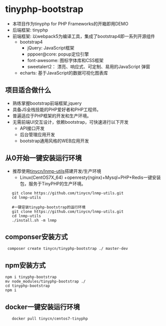 tinyphp-bootstrap
====

+ 本项目作为tinyphp for PHP Frameworks的开箱即用DEMO
+ 后端框架: tinyphp 
+ 前端框架: 以webpack5为编译工具，集成了bootstrap4即一系列开源组件
    + bootstrap4
       + jQuery: JavaScript框架
       + pppoer@core: popup定位引擎
       + font-awesome: 图标字体库和CSS框架
       + sweetalert2： 漂亮、响应式、可定制、易用的JavaScript 弹窗
    + echarts: 基于JavaScript的数据可视化图表库

项目适合做什么
----
+ 熟练掌握bootstrap前端框架,jquery
+ 具备JS全栈技能的PHP爱好者和PHP工程师。
+ 普遍适应于PHP框架的开发和生产环境。
+ 无需前端UI交互设计，依赖bootstrap，可快速进行以下开发
    + API接口开发
    + 后台管理应用开发
    + bootstrap通用风格的WEB应用开发


从0开始一键安装运行环境
---
+  推荐使用[tinycn/lnmp-utils](https://github.com/tinycn/lnmp-utils.git)搭建开发/生产环境
	+ Linux(CentOS7X_64) +openresty(nginx)+Mysql+PHP+Redis一键安装包，服务于TinyPHP的生产环境。
	
```shell
   git clone https://github.com/tinycn/lnmp-utils.git
   cd lnmp-utils
      
   #一键安装tinyphp-bootstrap的运行环境
   git clone https://github.com/tinycn/lnmp-utils.git
   cd lnmp-utils
   ./install.sh -m lnmp
```

componser安装方式
----
```shell
 composer create tinycn/tinyphp-bootstrap ./ master-dev
```

npm安装方式
---
```shell
npm i tinyphp-bootstrap
mv node_modules/tinyphp-bootstrap ./
cd tinyphp-bootstrap
npm i
```

docker一键安装运行环境
---
```shell
   docker pull tinycn/centos7-tinyphp
```
